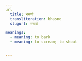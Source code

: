 ```yaml
---
url
  title: भसणो
  transliteration: bhasno
  slugurl: भसणो

meanings:
  - meaning: to bark
  - meaning: to scream; to shout


---
```

